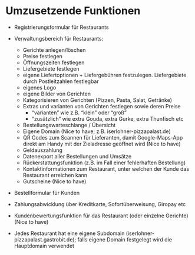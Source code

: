 # Umzusetzende Funktionen

-  Registrierungsformular für Restaurants
-  Verwaltungsbereich für Restaurants:
    - Gerichte anlegen/löschen
    - Preise festlegen
    - Öffnungszeiten festlegen
    - Liefergebiete festlegen
    - eigene Liefertoptionen + Liefergebühren festzulegen. Liefergebiete durch Postleitzahlen festlegbar
    - eigenes Logo 
    - eigene Bilder von Gerichten
    - Kategorisieren von Gerichten (Pizzen, Pasta, Salat, Getränke)
    - Extras und varianten von Gerichten festlegen sowie deren Preise
      - “varianten” wie z.B. “klein” oder “groß”
      - “zusätzlich” wie extra Gouda, extra Gurke, extra Thunfisch etc
    - Bestellungswarteschlange / Übersicht
    - Eigene Domain (Nice to have; z.B. iserlohner-pizzapalast.de)
    - QR Codes zum Scannen für Lieferanten, damit Google-Maps-App direkt am Handy mit der Zieladresse geöffnet wird (Nice to have)
    - Geldauszahlung 
    - Datenexport aller Bestellungen und Umsätze
    - Rückerstattungsfunktion (z.B. im Fall einer fehlerhaften Bestellung)
    - Kontaktinformationen zum Restaurant, unter welchen der Kunde das Restaurant erreichen kann
    - Gutscheine (Nice to have)


-  Bestellformular für Kunden
-  Zahlungsabwicklung über Kreditkarte, Sofortüberweisung, Giropay etc
-  Kundenbewertungsfunktion für das Restaurant (oder einzelne Gerichte) (Nice to have)
- Jedes Restaurant hat eine eigene Subdomain (iserlohner-pizzapalast.gastrobit.de); falls eigene Domain festgelegt wird die Hauptdomain verwendet